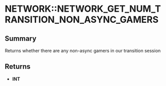 # NETWORK::NETWORK_GET_NUM_TRANSITION_NON_ASYNC_GAMERS

## Summary
Returns whether there are any non-async gamers in our transition session

## Returns
* **INT**